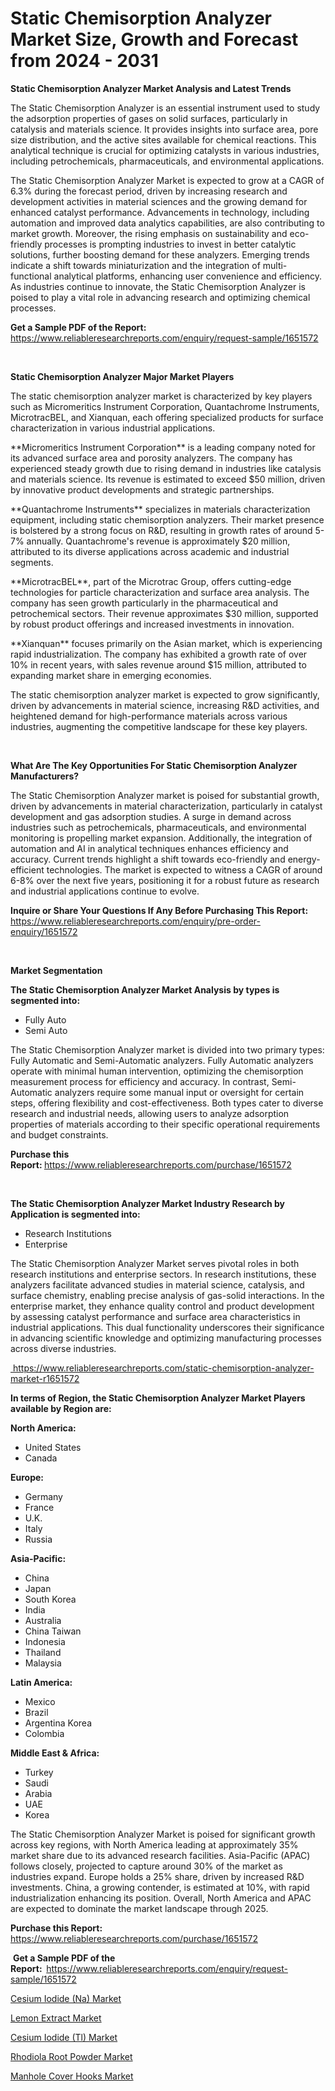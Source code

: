 <p><h1>Static Chemisorption Analyzer Market Size, Growth and Forecast from 2024 - 2031</h1></p><p><strong>Static Chemisorption Analyzer Market Analysis and Latest Trends</strong></p>
<p><p>The Static Chemisorption Analyzer is an essential instrument used to study the adsorption properties of gases on solid surfaces, particularly in catalysis and materials science. It provides insights into surface area, pore size distribution, and the active sites available for chemical reactions. This analytical technique is crucial for optimizing catalysts in various industries, including petrochemicals, pharmaceuticals, and environmental applications.</p><p>The Static Chemisorption Analyzer Market is expected to grow at a CAGR of 6.3% during the forecast period, driven by increasing research and development activities in material sciences and the growing demand for enhanced catalyst performance. Advancements in technology, including automation and improved data analytics capabilities, are also contributing to market growth. Moreover, the rising emphasis on sustainability and eco-friendly processes is prompting industries to invest in better catalytic solutions, further boosting demand for these analyzers. Emerging trends indicate a shift towards miniaturization and the integration of multi-functional analytical platforms, enhancing user convenience and efficiency. As industries continue to innovate, the Static Chemisorption Analyzer is poised to play a vital role in advancing research and optimizing chemical processes.</p></p>
<p><strong>Get a Sample PDF of the Report:&nbsp;</strong> <a href="https://www.reliableresearchreports.com/enquiry/request-sample/1651572?utm_campaign=37&utm_medium=2&utm_source=Github&utm_content=ia&utm_term=26092024&utm_id=static-chemisorption-analyzer">https://www.reliableresearchreports.com/enquiry/request-sample/1651572</a></p>
<p>&nbsp;</p>
<p><strong>Static Chemisorption Analyzer Major Market Players</strong></p>
<p><p>The static chemisorption analyzer market is characterized by key players such as Micromeritics Instrument Corporation, Quantachrome Instruments, MicrotracBEL, and Xianquan, each offering specialized products for surface characterization in various industrial applications.</p><p>**Micromeritics Instrument Corporation** is a leading company noted for its advanced surface area and porosity analyzers. The company has experienced steady growth due to rising demand in industries like catalysis and materials science. Its revenue is estimated to exceed $50 million, driven by innovative product developments and strategic partnerships.</p><p>**Quantachrome Instruments** specializes in materials characterization equipment, including static chemisorption analyzers. Their market presence is bolstered by a strong focus on R&D, resulting in growth rates of around 5-7% annually. Quantachrome's revenue is approximately $20 million, attributed to its diverse applications across academic and industrial segments.</p><p>**MicrotracBEL**, part of the Microtrac Group, offers cutting-edge technologies for particle characterization and surface area analysis. The company has seen growth particularly in the pharmaceutical and petrochemical sectors. Their revenue approximates $30 million, supported by robust product offerings and increased investments in innovation.</p><p>**Xianquan** focuses primarily on the Asian market, which is experiencing rapid industrialization. The company has exhibited a growth rate of over 10% in recent years, with sales revenue around $15 million, attributed to expanding market share in emerging economies.</p><p>The static chemisorption analyzer market is expected to grow significantly, driven by advancements in material science, increasing R&D activities, and heightened demand for high-performance materials across various industries, augmenting the competitive landscape for these key players.</p></p>
<p>&nbsp;</p>
<p><strong>What Are The Key Opportunities For Static Chemisorption Analyzer Manufacturers?</strong></p>
<p><p>The Static Chemisorption Analyzer market is poised for substantial growth, driven by advancements in material characterization, particularly in catalyst development and gas adsorption studies. A surge in demand across industries such as petrochemicals, pharmaceuticals, and environmental monitoring is propelling market expansion. Additionally, the integration of automation and AI in analytical techniques enhances efficiency and accuracy. Current trends highlight a shift towards eco-friendly and energy-efficient technologies. The market is expected to witness a CAGR of around 6-8% over the next five years, positioning it for a robust future as research and industrial applications continue to evolve.</p></p>
<p><strong>Inquire or Share Your Questions If Any Before Purchasing This Report:</strong> <a href="https://www.reliableresearchreports.com/enquiry/pre-order-enquiry/1651572?utm_campaign=37&utm_medium=2&utm_source=Github&utm_content=ia&utm_term=26092024&utm_id=static-chemisorption-analyzer">https://www.reliableresearchreports.com/enquiry/pre-order-enquiry/1651572</a></p>
<p>&nbsp;</p>
<p><strong>Market Segmentation</strong></p>
<p><strong>The Static Chemisorption Analyzer Market Analysis by types is segmented into:</strong></p>
<p><ul><li>Fully Auto</li><li>Semi Auto</li></ul></p>
<p><p>The Static Chemisorption Analyzer market is divided into two primary types: Fully Automatic and Semi-Automatic analyzers. Fully Automatic analyzers operate with minimal human intervention, optimizing the chemisorption measurement process for efficiency and accuracy. In contrast, Semi-Automatic analyzers require some manual input or oversight for certain steps, offering flexibility and cost-effectiveness. Both types cater to diverse research and industrial needs, allowing users to analyze adsorption properties of materials according to their specific operational requirements and budget constraints.</p></p>
<p><strong>Purchase this Report:&nbsp;</strong><a href="https://www.reliableresearchreports.com/purchase/1651572?utm_campaign=37&utm_medium=2&utm_source=Github&utm_content=ia&utm_term=26092024&utm_id=static-chemisorption-analyzer">https://www.reliableresearchreports.com/purchase/1651572</a></p>
<p>&nbsp;</p>
<p><strong>The Static Chemisorption Analyzer Market Industry Research by Application is segmented into:</strong></p>
<p><ul><li>Research Institutions</li><li>Enterprise</li></ul></p>
<p><p>The Static Chemisorption Analyzer Market serves pivotal roles in both research institutions and enterprise sectors. In research institutions, these analyzers facilitate advanced studies in material science, catalysis, and surface chemistry, enabling precise analysis of gas-solid interactions. In the enterprise market, they enhance quality control and product development by assessing catalyst performance and surface area characteristics in industrial applications. This dual functionality underscores their significance in advancing scientific knowledge and optimizing manufacturing processes across diverse industries.</p></p>
<p><a href="https://www.reliableresearchreports.com/static-chemisorption-analyzer-market-r1651572?utm_campaign=37&utm_medium=2&utm_source=Github&utm_content=ia&utm_term=26092024&utm_id=static-chemisorption-analyzer">&nbsp;https://www.reliableresearchreports.com/static-chemisorption-analyzer-market-r1651572</a></p>
<p><strong>In terms of Region, the Static Chemisorption Analyzer Market Players available by Region are:</strong></p>
<p>
    <p> <strong> North America: </strong>
        <ul>
            <li>United States</li>
            <li>Canada</li>
        </ul>
        </p> 
    <p> <strong> Europe: </strong>
        <ul>
            <li>Germany</li>
            <li>France</li>
            <li>U.K.</li>
            <li>Italy</li>
            <li>Russia</li>
        </ul>
        </p> 
    <p> <strong> Asia-Pacific: </strong>
        <ul>
            <li>China</li>
            <li>Japan</li>
            <li>South Korea</li>
            <li>India</li>
            <li>Australia</li>
            <li>China Taiwan</li>
            <li>Indonesia</li>
            <li>Thailand</li>
            <li>Malaysia</li>
        </ul>
        </p> 
    <p> <strong> Latin America: </strong>
        <ul>
            <li>Mexico</li>
            <li>Brazil</li>
            <li>Argentina Korea</li>
            <li>Colombia</li>
        </ul>
        </p> 
    <p> <strong> Middle East & Africa: </strong>
        <ul>
            <li>Turkey</li>
            <li>Saudi</li>
            <li>Arabia</li>
            <li>UAE</li>
            <li>Korea</li>
        </ul>
    </p>
    </p>
<p><p>The Static Chemisorption Analyzer Market is poised for significant growth across key regions, with North America leading at approximately 35% market share due to its advanced research facilities. Asia-Pacific (APAC) follows closely, projected to capture around 30% of the market as industries expand. Europe holds a 25% share, driven by increased R&D investments. China, a growing contender, is estimated at 10%, with rapid industrialization enhancing its position. Overall, North America and APAC are expected to dominate the market landscape through 2025.</p></p>
<p><strong>Purchase this Report: </strong><a href="https://www.reliableresearchreports.com/purchase/1651572?utm_campaign=37&utm_medium=2&utm_source=Github&utm_content=ia&utm_term=26092024&utm_id=static-chemisorption-analyzer">https://www.reliableresearchreports.com/purchase/1651572</a></p>
<p>&nbsp;<strong>Get a Sample PDF of the Report:&nbsp;&nbsp;</strong><a href="https://www.reliableresearchreports.com/enquiry/request-sample/1651572?utm_campaign=37&utm_medium=2&utm_source=Github&utm_content=ia&utm_term=26092024&utm_id=static-chemisorption-analyzer">https://www.reliableresearchreports.com/enquiry/request-sample/1651572</a></p>
<p><strong></strong></p>
<p><p><a href="https://github.com/jennyt6m/Market-Research-Report-List-1/blob/main/cesium-iodide-na-market.md?utm_campaign=37&utm_medium=2&utm_source=Github&utm_content=ia&utm_term=26092024&utm_id=static-chemisorption-analyzer">Cesium Iodide (Na) Market</a></p><p><a href="https://www.linkedin.com/pulse/lemon-extract-market-research-report-includes-analysis-size-qdbbf?utm_campaign=37&utm_medium=2&utm_source=Github&utm_content=ia&utm_term=26092024&utm_id=static-chemisorption-analyzer">Lemon Extract Market</a></p><p><a href="https://github.com/ChristianClark406/Market-Research-Report-List-1/blob/main/cesium-iodide-tl-market.md?utm_campaign=37&utm_medium=2&utm_source=Github&utm_content=ia&utm_term=26092024&utm_id=static-chemisorption-analyzer">Cesium Iodide (Tl) Market</a></p><p><a href="https://www.linkedin.com/pulse/how-regions-adapting-rhodiola-root-powder-market-global-ceinf?utm_campaign=37&utm_medium=2&utm_source=Github&utm_content=ia&utm_term=26092024&utm_id=static-chemisorption-analyzer">Rhodiola Root Powder Market</a></p><p><a href="https://issuu.com/reportprime-2/docs/manhole-cover-hooks-market-size-203_4b26ca7a028ea5?utm_campaign=37&utm_medium=2&utm_source=Github&utm_content=ia&utm_term=26092024&utm_id=static-chemisorption-analyzer">Manhole Cover Hooks Market</a></p></p>